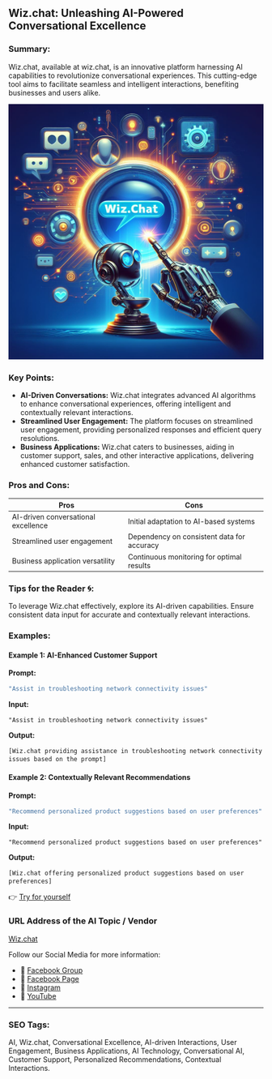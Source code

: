 ## Wiz.chat: Unleashing AI-Powered Conversational Excellence

### Summary:
Wiz.chat, available at wiz.chat, is an innovative platform harnessing AI capabilities to revolutionize conversational experiences. This cutting-edge tool aims to facilitate seamless and intelligent interactions, benefiting businesses and users alike.

<img src="wiz-chat.webp" alt="wiz-chat">

### Key Points:
- **AI-Driven Conversations:** Wiz.chat integrates advanced AI algorithms to enhance conversational experiences, offering intelligent and contextually relevant interactions.
- **Streamlined User Engagement:** The platform focuses on streamlined user engagement, providing personalized responses and efficient query resolutions.
- **Business Applications:** Wiz.chat caters to businesses, aiding in customer support, sales, and other interactive applications, delivering enhanced customer satisfaction.

### Pros and Cons:

| Pros                            | Cons                                      |
|---------------------------------|-------------------------------------------|
| AI-driven conversational excellence | Initial adaptation to AI-based systems |
| Streamlined user engagement     | Dependency on consistent data for accuracy |
| Business application versatility | Continuous monitoring for optimal results  |

### Tips for the Reader 🌀:
To leverage Wiz.chat effectively, explore its AI-driven capabilities. Ensure consistent data input for accurate and contextually relevant interactions.

### Examples:

#### Example 1: AI-Enhanced Customer Support
**Prompt:**
```dart
"Assist in troubleshooting network connectivity issues"
```
**Input:**
```
"Assist in troubleshooting network connectivity issues"
```
**Output:**
```
[Wiz.chat providing assistance in troubleshooting network connectivity issues based on the prompt]
```

#### Example 2: Contextually Relevant Recommendations
**Prompt:**
```dart
"Recommend personalized product suggestions based on user preferences"
```
**Input:**
```
"Recommend personalized product suggestions based on user preferences"
```
**Output:**
```
[Wiz.chat offering personalized product suggestions based on user preferences]
```

👉 <a href="https://wiz.chat/" target="_blank">Try for yourself</a>

### URL Address of the AI Topic / Vendor
<a href="https://wiz.chat/" target="_blank">Wiz.chat</a>

Follow our Social Media for more information:
- 📘 <a href="https://www.facebook.com/groups/trionxai" target="_blank">Facebook Group</a>
- 📄 <a href="https://www.facebook.com/ai.trionxai" target="_blank">Facebook Page</a>
- 📸 <a href="https://www.instagram.com/trionxai/" target="_blank">Instagram</a>
- 🎥 <a href="https://www.youtube.com/@robotdocs/" target="_blank">YouTube</a>

<hr>

### SEO Tags:
AI, Wiz.chat, Conversational Excellence, AI-driven Interactions, User Engagement, Business Applications, AI Technology, Conversational AI, Customer Support, Personalized Recommendations, Contextual Interactions.